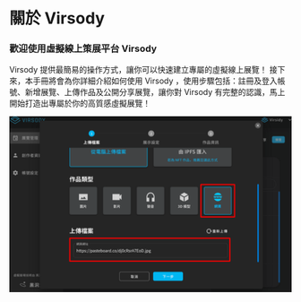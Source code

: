 # 關於 Virsody

### **歡迎使用虛擬線上策展平台 Virsody**

Virsody 提供最簡易的操作方式，讓你可以快速建立專屬的虛擬線上展覽！ 接下來，本手冊將會為你詳細介紹如何使用 Virsody ，使用步驟包括：註冊及登入帳號、新增展覽、上傳作品及公開分享展覽，讓你對 Virsody 有完整的認識，馬上開始打造出專屬於你的高質感虛擬展覽！

![](.gitbook/assets/image.png)
